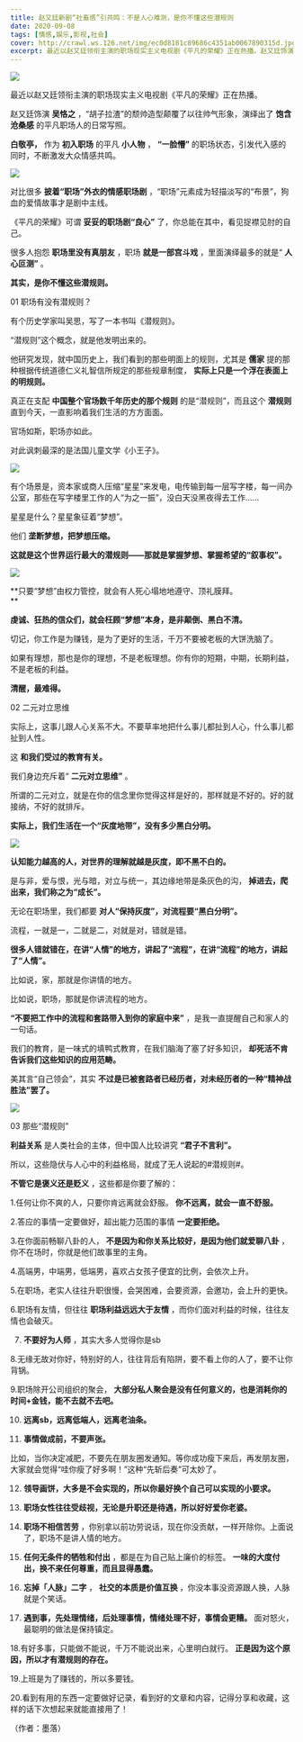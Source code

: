 ```yaml
---
title: 赵又廷新剧“社畜感”引共鸣：不是人心难测，是你不懂这些潜规则
date: 2020-09-08
tags: [情感,娱乐,影视,社会]
cover: http://crawl.ws.126.net/img/ec0d8181c89686c4351ab0067890315d.jpg
excerpt: 最近以赵又廷领衔主演的职场现实主义电视剧《平凡的荣耀》正在热播。赵又廷饰演 **吴恪之**
---
```

![](http://crawl.ws.126.net/img/ec0d8181c89686c4351ab0067890315d.jpg)  

最近以赵又廷领衔主演的职场现实主义电视剧《平凡的荣耀》正在热播。

赵又廷饰演 **吴恪之** ，“胡子拉渣”的颓帅造型颠覆了以往帅气形象，演绎出了 **饱含沧桑感** 的平凡职场人的日常写照。

**白敬亭，** 作为 **初入职场** 的平凡 **小人物** ， **“一脸懵”** 的职场状态，引发代入感的同时，不断激发大众情感共鸣。

![](http://crawl.ws.126.net/img/cc4e42c92072b0f9e03939640cfa60b5.jpg)  

对比很多 **披着“职场”外衣的情感职场剧** ，“职场”元素成为轻描淡写的“布景”，狗血的爱情故事才是剧中主线。

《平凡的荣耀》可谓 **妥妥的职场剧“良心”** 了，你总能在其中，看见捉襟见肘的自己。

很多人抱怨 **职场里没有真朋友** ，职场 **就是一部宫斗戏** ，里面演绎最多的就是“ **人心叵测”** 。

**其实，是你不懂这些潜规则。**

01 职场有没有潜规则？

有个历史学家叫吴思，写了一本书叫《潜规则》。

“潜规则”这个概念，就是他发明出来的。

他研究发现，就中国历史上，我们看到的那些明面上的规则，尤其是 **儒家** 提的那种根据传统道德仁义礼智信所规定的那些规章制度，
**实际上只是一个浮在表面上的明规则。**

真正在支配 **中国整个官场数千年历史的那个规则** 的是“潜规则”，而且这个 **潜规则** 直到今天，一直影响着我们生活的方方面面。

官场如斯，职场亦如此。

对此讽刺最深的是法国儿童文学《小王子》。

![](http://crawl.ws.126.net/img/3807de289b69eec27cd6bdd1b86f8445.jpg)  

有个场景是，资本家或商人压缩“星星”来发电，电传输到每一层写字楼，每一间办公室，那些在写字楼里工作的人“为之一振”，没白天没黑夜得去工作……

星星是什么？星星象征着“梦想”。

他们 **垄断梦想，把梦想压缩。**

**这就是这个世界运行最大的潜规则——那就是掌握梦想、掌握希望的“叙事权”。**

![](http://crawl.ws.126.net/img/0853064495d07179ae2acb695014bc7f.jpg)  

**只要“梦想”由权力管控，就会有人死心塌地地遵守、顶礼膜拜。  
**

**虔诚、狂热的信众们，就会枉顾“梦想”本身，是非颠倒、黑白不清。**

切记，你工作是为赚钱，是为了更好的生活，千万不要被老板的大饼洗脑了。

如果有理想，那也是你的理想，不是老板理想。你有你的短期，中期，长期利益，不是老板的利益。

**清醒，最难得。**

02 二元对立思维

实际上，这事儿跟人心关系不大。不要草率地把什么事儿都扯到人心，什么事儿都扯到人性。

这 **和我们受过的教育有关。**

我们身边充斥着“ **二元对立思维”** 。

所谓的二元对立，就是在你的信念里你觉得这样是好的，那样就是不好的。好的就接纳，不好的就排斥。

**实际上，我们生活在一个“灰度地带”，没有多少黑白分明。**

![](http://crawl.ws.126.net/img/c8c241495d2fa84147f74086cea0683b.jpg)  

**认知能力越高的人，对世界的理解就越是灰度，即不黑不白的。**

是与非，爱与恨，光与暗，对立与统一，其边缘地带是条灰色的沟， **掉进去，爬出来，我们称之为“成长”。**

无论在职场里，我们都要 **对人“保持灰度”，对流程要“黑白分明”。**

流程，一就是一，二就是二，对就是对，错就是错。

**很多人错就错在，在讲“人情”的地方，讲起了“流程”，在讲“流程”的地方，讲起了“人情”。**

比如说，家，那就是你讲情的地方。

比如说，职场，那就是你讲流程的地方。

**“不要把工作中的流程和套路带入到你的家庭中来”** ，是我一直提醒自己和家人的一句话。

我们的教育，是一味式的填鸭式教育，在我们脑海了塞了好多知识， **却死活不肯告诉我们这些知识的应用范畴。**

美其言“自己领会”，其实 **不过是已被套路者已经历者，对未经历者的一种“精神战胜法”罢了。**

![](http://crawl.ws.126.net/img/06d4f97c9d16ad0f4c0bca79c07b05c5.jpg)  

03 那些“潜规则”

**利益关系** 是人类社会的主体，但中国人比较讲究 **“君子不言利”。**

所以，这些隐伏与人心中的利益格局，就成了无人说起的#潜规则#。

**不管它是褒义还是贬义** ，这些都是你要了解的：

1.任何让你不爽的人，只要你肯远离就会舒服。 **你不远离，就会一直不舒服。**

2.答应的事情一定要做好，超出能力范围的事情 **一定要拒绝。**

3.在你面前畅聊八卦的人， **不是因为和你关系比较好，是因为他们就爱聊八卦** ，你不在场时，你就是他们故事里的主角。

4.高端男，中端男，低端男，喜欢占女孩子便宜的比例，会依次上升。

5.在职场，老实人往往升职很慢，会哭困难，会要资源，会邀功，会上升的更快。

6.职场有友情，但往往 **职场利益远远大于友情** ，而你们面对利益的时候，往往友情也会破灭。

7. **不要好为人师** ，其实大多人觉得你是sb

8.无缘无故对你好，特别好的人，往往背后有陷阱，要不看上你的人了，要不让你背锅。

9.职场除开公司组织的聚会， **大部分私人聚会是没有任何意义的，也是消耗你的时间+金钱，能不去就不去吧。**

10. **远离sb，远离低端人，远离老油条。**

11. **事情做成前，不要声张。**

比如，当你决定减肥，不要先在朋友圈发通知。等你成功瘦下来后，再发朋友圈，大家就会觉得“哇你瘦了好多啊！”这种“先斩后奏”可太妙了。

12. **领导画饼，大多是不会实现的，所以你最好换个自己可以实现的小要求。**

13. **职场女性往往受歧视，无论是升职还是待遇，所以好好爱你老婆。**

14. **职场不相信苦劳** ，你别拿以前功劳说话，现在你没贡献，一样开除你。上面说了，职场不是讲人情的地方。

15. **任何无条件的牺牲和付出** ，都是在为自己贴上廉价的标签。 **一味的大度付出，换不来任何尊重，而且显得愚蠢。**

16. **忘掉「人脉」二字** ， **社交的本质是价值互换** ，你没本事没资源跟人换，人脉就是个笑话。

17. **遇到事，先处理情绪，后处理事情，情绪处理不好，事情会更糟。** 面对怒火，最聪明的做法是保持镇定。

18.有好多事，只能做不能说，千万不能说出来，心里明白就行。 **正是因为这个原因，所以才有潜规则的存在。**

19.上班是为了赚钱的，所以多要钱。

20.看到有用的东西一定要做好记录，看到好的文章和内容，记得分享和收藏，这样的话下次想起来就能直接用了！

（作者：墨落）


